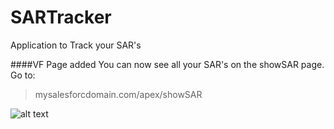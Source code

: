 # SARTracker
Application to Track your SAR's

####VF Page added
You can now see all your SAR's on the showSAR page. Go to:
> mysalesforcdomain.com/apex/showSAR


![alt text](https://drive.google.com/file/d/0ByQYjeyGzRbzWlE1RDU2NlhfaHM/view?usp=sharing "Screen shot of SAR VF page")

